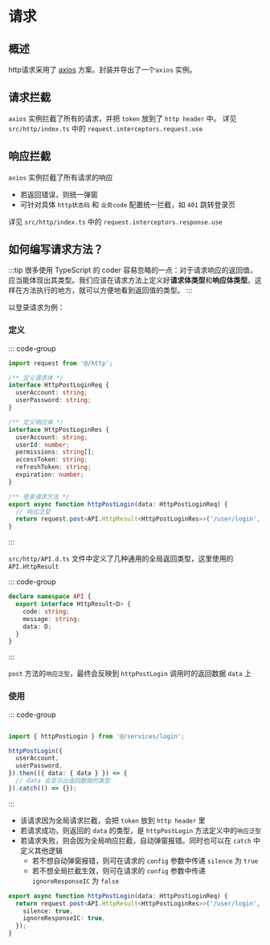 # 请求

## 概述

http请求采用了 [axios](https://axios-http.com/docs/intro) 方案。封装并导出了一个`axios` 实例。

## 请求拦截

`axios` 实例拦截了所有的请求，并把 `token` 放到了 `http header` 中。
详见 `src/http/index.ts` 中的 `request.interceptors.request.use`

## 响应拦截

`axios` 实例拦截了所有请求的响应

- 若返回错误，则统一弹窗
- 可针对具体 `http状态码` 和 `业务code` 配置统一拦截，如 `401` 跳转登录页

详见 `src/http/index.ts` 中的 `request.interceptors.response.use`

## 如何编写请求方法？

:::tip
很多使用 TypeScript 的 coder 容易忽略的一点：对于请求响应的返回值，应当能体现出其类型。我们应该在请求方法上定义好**请求体类型**和**响应体类型**。这样在方法执行的地方，就可以方便地看到返回值的类型。
:::

以登录请求为例：

### 定义

::: code-group

```ts [service/login.ts]
import request from '@/http';

/** 定义请求体 */
interface HttpPostLoginReq {
  userAccount: string;
  userPassword: string;
}

/** 定义响应体 */
interface HttpPostLoginRes {
  userAccount: string;
  userId: number; 
  permissions: string[];
  accessToken: string;
  refreshToken: string;
  expiration: number;
}

/** 登录请求方法 */
export async function httpPostLogin(data: HttpPostLoginReq) {
  // 响应泛型
  return request.post<API.HttpResult<HttpPostLoginRes>>('/user/login', data);
}
```

:::

`src/http/API.d.ts` 文件中定义了几种通用的全局返回类型，这里使用的 `API.HttpResult`

::: code-group

```ts [src/http/API.d.ts]
declare namespace API {
  export interface HttpResult<D> {
    code: string;
    message: string;
    data: D;
  }
}
```

:::

`post` 方法的`响应泛型`，最终会反映到 `httpPostLogin` 调用时的返回数据 `data` 上

### 使用

::: code-group

```ts [src/pages/login/LoginForm.tsx]

import { httpPostLogin } from '@/services/login';

httpPostLogin({
  userAccount,
  userPassword,
}).then(({ data: { data } }) => {
  // data 会显示出返回数据的类型
}).catch(() => {});
```

:::

- 该请求因为全局请求拦截，会把 `token` 放到 `http header` 里
- 若请求成功，则返回的 `data` 的类型，是 `httpPostLogin` 方法定义中的`响应泛型`
- 若请求失败，则会因为全局响应拦截，自动弹窗报错。同时也可以在 `catch` 中定义其他逻辑
  - 若不想自动弹窗报错，则可在请求的 `config` 参数中传递 `silence` 为 `true`
  - 若不想全局拦截生效，则可在请求的 `config` 参数中传递 `ignoreResponseIC` 为 `false`

```typescript
export async function httpPostLogin(data: HttpPostLoginReq) {
  return request.post<API.HttpResult<HttpPostLoginRes>>('/user/login', data, {
    silence: true,
    ignoreResponseIC: true,
  });
}
```
